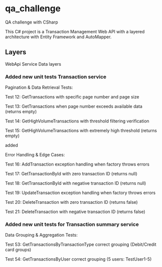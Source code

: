 # qa\_challenge

QA challenge with CSharp

This C# project is a Transaction Management Web API with a layered architecture with Entity Framework and AutoMapper.

## Layers

WebApi
Service
Data layers

### Added new unit tests Transaction service



Pagination \& Data Retrieval Tests:

Test 12: GetTransactions with specific page number and page size

Test 13: GetTransactions when page number exceeds available data (returns empty)

Test 14: GetHighVolumeTransactions with threshold filtering verification

Test 15: GetHighVolumeTransactions with extremely high threshold (returns empty)



added



Error Handling \& Edge Cases:

Test 16: AddTransaction exception handling when factory throws errors



Test 17: GetTransactionById with zero transaction ID (returns null)



Test 18: GetTransactionById with negative transaction ID (returns null)



Test 19: UpdateTransaction exception handling when factory throws errors



Test 20: DeleteTransaction with zero transaction ID (returns false)



Test 21: DeleteTransaction with negative transaction ID (returns false)





### Added new unit tests for Transaction summary service



Data Grouping \& Aggregation Tests:

Test 53: GetTransactionsByTransactionType correct grouping (Debit/Credit card groups)



Test 54: GetTransactionsByUser correct grouping (5 users: TestUser1-5)



